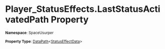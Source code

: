 # Player_StatusEffects.LastStatusActivatedPath Property

<small>**Namespace**: SpaceUsurper</small>

<small>**Property Type**: [DataPath](../DataPath-1.md)&lt;[StatusEffectData](../StatusEffectData.md)&gt;</small>

